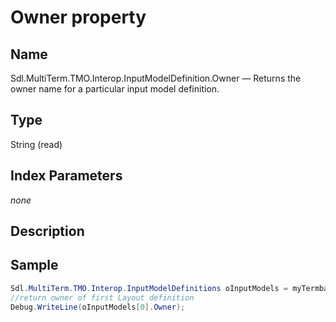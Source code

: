#  Owner property

## Name

Sdl.MultiTerm.TMO.Interop.InputModelDefinition.Owner —          Returns the owner name for a particular input model definition.

## Type

String
(read)

## Index Parameters
*none*


## Description


## Sample


```cs
Sdl.MultiTerm.TMO.Interop.InputModelDefinitions oInputModels = myTermbase.InputModelDefinitions;
//return owner of first Layout definition
Debug.WriteLine(oInputModels[0].Owner);
```
